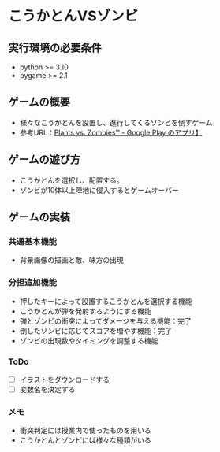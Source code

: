 # こうかとんVSゾンビ

## 実行環境の必要条件
* python >= 3.10
* pygame >= 2.1

## ゲームの概要
* 様々なこうかとんを設置し、進行してくるゾンビを倒すゲーム
* 参考URL：[Plants vs. Zombies™ - Google Play のアプリ】](https://play.google.com/store/apps/details?id=com.ea.game.pvzfree_row&hl=ja)

## ゲームの遊び方
* こうかとんを選択し、配置する。
* ゾンビが10体以上陣地に侵入するとゲームオーバー

## ゲームの実装
### 共通基本機能
* 背景画像の描画と敵、味方の出現

### 分担追加機能
* 押したキーによって設置するこうかとんを選択する機能
* こうかとんが弾を発射するようにする機能
* 弾とゾンビの衝突によってダメージを与える機能：完了
* 倒したゾンビに応じてスコアを増やす機能：完了
* ゾンビの出現数やタイミングを調整する機能

### ToDo
- [ ] イラストをダウンロードする
- [ ] 変数名を決定する

### メモ
* 衝突判定には授業内で使ったものを用いる
* こうかとんとゾンビには様々な種類がいる
